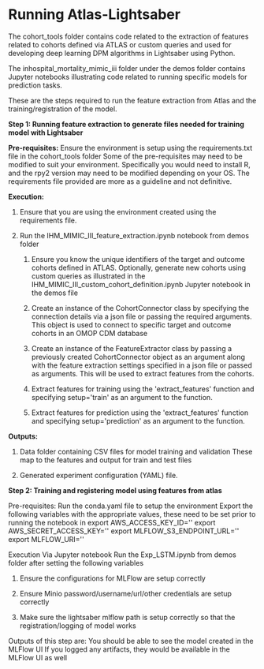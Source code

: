 # Running Atlas-Lightsaber 

The cohort_tools folder contains code related to the extraction of features related to cohorts defined via ATLAS or custom queries and used for developing deep learning DPM algorithms in Lightsaber using Python.

The inhospital_mortality_mimic_iii folder under the demos folder contains Jupyter notebooks illustrating code related to running specific models for prediction tasks. 

These are the steps required to run the feature extraction from Atlas and the training/registration of the model.

<b>Step 1: Running feature extraction to generate files needed for training model with Lightsaber</b>

<b>Pre-requisites:</b>
Ensure the environment is setup using the requirements.txt file in the cohort_tools folder
Some of the pre-requisites may need to be modified to suit your environment. 
Specifically you would need to install R, and the rpy2 version may need to be modified depending on your OS. 
The requirements file provided are more as a guideline and not definitive.

<b>Execution:</b>

1. Ensure that you are using the environment created using the requirements file. 

2. Run the IHM_MIMIC_III_feature_extraction.ipynb notebook from demos folder

	1. Ensure you know the unique identifiers of the target and outcome cohorts defined in ATLAS. Optionally, generate new cohorts using custom queries as illustrated in the IHM_MIMIC_III_custom_cohort_definition.ipynb Jupyter notebook in the demos file

	2. Create an instance of the CohortConnector class by specifying the connection details via a json file or passing the required arguments. This object is used to connect to specific target and outcome cohorts in an OMOP CDM database

	3. Create an instance of the FeatureExtractor class by passing a previously created CohortConnector object as an argument along with the feature extraction settings specified in a json file or passed as arguments. This will be used to extract features from the cohorts.

	4. Extract features for training using the 'extract_features' function and specifying setup='train' as an argument to the function.  
	5. Extract features for prediction using the 'extract_features' function and specifying setup='prediction' as an argument to the function.


<b>Outputs:</b>

1. Data folder containing CSV files for model training and validation 
These map to the features and output for train and test files

2. Generated experiment configuration (YAML) file. 


<b>Step 2: Training and registering model using features from atlas</b>

Pre-requisites:
Run the conda.yaml file to setup the environment
Export the following variables with the appropriate values, these need to be set prior to running the notebook in
export AWS_ACCESS_KEY_ID=''
export AWS_SECRET_ACCESS_KEY=''
export MLFLOW_S3_ENDPOINT_URL=''
export MLFLOW_URI=''
 
Execution Via Jupyter notebook
Run the Exp_LSTM.ipynb from demos folder after setting the following variables

1. Ensure the configurations for MLFlow are setup correctly

2. Ensure Minio password/username/url/other credentials are setup correctly

3. Make sure the lightsaber mlflow path is setup correctly so that the registration/logging of model works

Outputs of this step are:
You should be able to see the model created in the MLFlow UI
If you logged any artifacts, they would be available in the MLFlow UI as well
